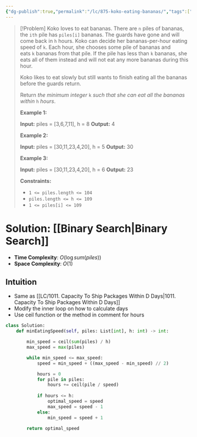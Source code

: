 ```yaml
---
{"dg-publish":true,"permalink":"/lc/875-koko-eating-bananas/","tags":["array","binarySearch"]}
---
```


>[!Problem]
>Koko loves to eat bananas. There are `n` piles of bananas, the `ith` pile has `piles[i]` bananas. The guards have gone and will come back in `h` hours.
> Koko can decide her bananas-per-hour eating speed of `k`. Each hour, she chooses some pile of bananas and eats `k` bananas from that pile. If the pile has less than `k` bananas, she eats all of them instead and will not eat any more bananas during this hour.
> 
> Koko likes to eat slowly but still wants to finish eating all the bananas before the guards return.
> 
> Return _the minimum integer_ `k` _such that she can eat all the bananas within_ `h` _hours_.
> 
> **Example 1:**
> 
> **Input:** piles = [3,6,7,11], h = 8
> **Output:** 4
> 
> **Example 2:**
> 
> **Input:** piles = [30,11,23,4,20], h = 5
> **Output:** 30
> 
> **Example 3:**
> 
> **Input:** piles = [30,11,23,4,20], h = 6
> **Output:** 23
> 
> **Constraints:**
> 
> - `1 <= piles.length <= 104`
> - `piles.length <= h <= 109`
> - `1 <= piles[i] <= 109`

# Solution: [[Binary Search\|Binary Search]]
- **Time Complexity**: $O(\log{sum(piles)})$
- **Space Complexity**: $O(1)$
## Intuition
- Same as [[LC/1011. Capacity To Ship Packages Within D Days\|1011. Capacity To Ship Packages Within D Days]]
- Modify the inner loop on how to calculate days
- Use ceil function or the method in comment for hours
```python
class Solution:
    def minEatingSpeed(self, piles: List[int], h: int) -> int:

        min_speed = ceil(sum(piles) / h)
        max_speed = max(piles)

        while min_speed <= max_speed:
            speed = min_speed + ((max_speed - min_speed) // 2)

            hours = 0
            for pile in piles:
                hours += ceil(pile / speed)
            
            if hours <= h:
                optimal_speed = speed
                max_speed = speed - 1
            else:
                min_speed = speed + 1
        
        return optimal_speed
```